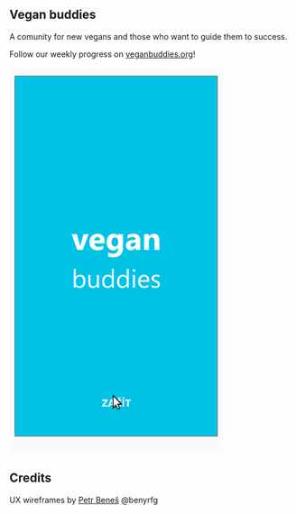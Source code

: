 Vegan buddies
-------------

A comunity for new vegans and those who want to guide them to success.

Follow our weekly progress on [veganbuddies.org](https://veganbuddies.org)!

![screencast](./img/vegan-buddies-screencast.gif)

Credits
-------

UX wireframes by [Petr Beneš](https://petben.cz/) @benyrfg
